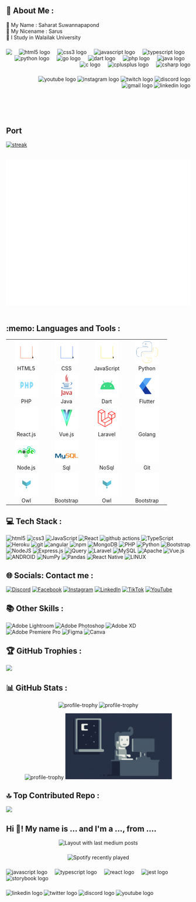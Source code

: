 <h2>💫 About Me :</h2>
📛 My Name : Saharat Suwannapapond<br>📖 My Nicename : Sarus<br>🏫 I Study in Walailak University<br>

###

<img align="left" height="150" src="https://cdn.cloudflare.steamstatic.com/steamcommunity/public/images/items/1505620/f165be671b026f0ff93d2e669dba519cd0e75c16.gif"  />

###

<div align="right">
  <img src="https://cdn.jsdelivr.net/gh/devicons/devicon/icons/html5/html5-original.svg" height="30" alt="html5 logo"  />
  <img width="12" />
  <img src="https://cdn.jsdelivr.net/gh/devicons/devicon/icons/css3/css3-original.svg" height="30" alt="css3 logo"  />
  <img width="12" />
  <img src="https://cdn.jsdelivr.net/gh/devicons/devicon/icons/javascript/javascript-original.svg" height="30" alt="javascript logo"  />
  <img width="12" />
  <img src="https://cdn.jsdelivr.net/gh/devicons/devicon/icons/typescript/typescript-original.svg" height="30" alt="typescript logo"  />
  <img width="12" />
  <img src="https://cdn.jsdelivr.net/gh/devicons/devicon/icons/python/python-original.svg" height="30" alt="python logo"  />
  <img width="12" />
  <img src="https://cdn.jsdelivr.net/gh/devicons/devicon/icons/go/go-original.svg" height="30" alt="go logo"  />
  <img width="12" />
  <img src="https://cdn.jsdelivr.net/gh/devicons/devicon/icons/dart/dart-original.svg" height="30" alt="dart logo"  />
  <img width="12" />
  <img src="https://cdn.jsdelivr.net/gh/devicons/devicon/icons/php/php-original.svg" height="30" alt="php logo"  />
  <img width="12" />
  <img src="https://cdn.jsdelivr.net/gh/devicons/devicon/icons/java/java-original.svg" height="30" alt="java logo"  />
  <img width="12" />
  <img src="https://cdn.jsdelivr.net/gh/devicons/devicon/icons/c/c-original.svg" height="30" alt="c logo"  />
  <img width="12" />
  <img src="https://cdn.jsdelivr.net/gh/devicons/devicon/icons/cplusplus/cplusplus-original.svg" height="30" alt="cplusplus logo"  />
  <img width="12" />
  <img src="https://cdn.jsdelivr.net/gh/devicons/devicon/icons/csharp/csharp-original.svg" height="30" alt="csharp logo"  />
</div>

###

<div align="right">
  <img src="https://img.shields.io/static/v1?message=Youtube&logo=youtube&label=&color=FF0000&logoColor=white&labelColor=&style=for-the-badge" height="35" alt="youtube logo"  />
  <img src="https://img.shields.io/static/v1?message=Instagram&logo=instagram&label=&color=E4405F&logoColor=white&labelColor=&style=for-the-badge" height="35" alt="instagram logo"  />
  <img src="https://img.shields.io/static/v1?message=Twitch&logo=twitch&label=&color=9146FF&logoColor=white&labelColor=&style=for-the-badge" height="35" alt="twitch logo"  />
  <img src="https://img.shields.io/static/v1?message=Discord&logo=discord&label=&color=7289DA&logoColor=white&labelColor=&style=for-the-badge" height="35" alt="discord logo"  />
  <img src="https://img.shields.io/static/v1?message=Gmail&logo=gmail&label=&color=D14836&logoColor=white&labelColor=&style=for-the-badge" height="35" alt="gmail logo"  />
  <img src="https://img.shields.io/static/v1?message=LinkedIn&logo=linkedin&label=&color=0077B5&logoColor=white&labelColor=&style=for-the-badge" height="35" alt="linkedin logo"  />
</div>

###

<br>
<br>
<br>

<h2> Port</h2>

[![streak](https://codeium.com/badges/v2/user/sarus/streak)](https://codeium.com/profile/sarus)

<div align="center"><br>
 <a href="https://github.com/Sarus1997/Sarus1997/blame/main/hello.svg"><img src="hello.svg" width="800" height="400" alt="Click to see the source"></a><br>
</div><br>

<h2>:memo: Languages and Tools :</h2>

<table>
 <tr>
   <td align="center" width="96"><a href="https://www.w3schools.com/html/"><img src="icon/html-icon.svg" alt="icon" width="65" height="65" /></a>
       <br>HTML5
     </td>
  <td align="center" width="96"><a href="https://www.w3schools.com/css/"><img src="icon/css-icon.svg" alt="icon" width="65" height="65" /></a>
       <br>CSS
     </td>
  <td align="center" width="96"><a href="https://www.w3schools.com/js/"><img src="icon/js-icon.svg" alt="icon" width="65" height="65" /></a>
       <br>JavaScript
     </td>
    <td align="center" width="96"><a href="https://www.python.org/"><img src="icon/python-icon.svg" alt="icon" width="65" height="65" /></a>
       <br>Python
     </td>
 </tr>

 <tr>
     <td align="center" width="96"><a href="https://www.w3schools.com/php/"><img src="icon/php1.gif" alt="icon" width="65" height="65" /></a>
       <br>PHP
     </td>
    <td align="center" width="96"><a href="https://www.java.com/en/"><img src="icon/java1.gif" alt="icon" width="65" height="65" /></a>
       <br>Java
     </td>
    <td align="center" width="96"><a href="https://dart.dev/"><img src="icon/dart_android.gif" alt="icon" width="65" height="65" /></a>
       <br>Dart
     </td>
      <td align="center" width="96"><a href="https://flutter.dev/"><img src="icon/flutter.gif" alt="icon" width="65" height="65" /></a>
       <br>Flutter
     </td>
 </tr>


  <tr>
  <td align="center" width="96"><a href="https://react.dev/"><img src="icon/react.gif" alt="icon" width="65" height="65" /></a>
       <br>React.js
     </td>
   <td align="center" width="96"><a href="https://vuejs.org/"><img src="icon/vue.gif" alt="icon" width="65" height="65" /></a>
       <br>Vue.js
     </td>
  <td align="center" width="96"><a href="https://laravel.com/"><img src="icon/laravel.gif" alt="icon" width="65" height="65" /></a>
       <br>Laravel
  </td>
	  <td align="center" width="96"><a href="https://go.dev/"><img src="icon/go.gif" alt="icon" width="65" height="65" /></a>
       <br>Golang
     </td>
 </tr>

 <tr>
   <td align="center" width="96"><a href="https://nodejs.org/en"><img src="icon/node1.gif" alt="icon" width="65" height="65" /></a>
       <br>Node.js
     </td>  <td align="center" width="96"><a href="https://www.w3schools.com/sql/"><img src="icon/mysql.gif" alt="icon" width="65" height="65" /></a>
       <br>Sql
     </td>
  <td align="center" width="96"><a href="https://www.mongodb.com/nosql-explained"><img src="icon/mongodb.gif" alt="icon" width="65" height="65" /></a>
       <br>NoSql
    </td>
       <td align="center" width="96"><a href="https://git-scm.com/"/><img src="icon/git.gif" alt="icon" width="65" height="65" /></a>
       <br>Git
 </tr>

 <tr>
 			<td align="center" width="96"><a href="https://owlcarousel2.github.io/OwlCarousel2/"><img src="icon/owl.gif" alt="icon" width="65" height="65" /></a>
       <br>Owl
     </td>
 		   <td align="center" width="96"><a href="https://getbootstrap.com/"><img src="icon/B1.gif" alt="icon" width="65" height="65" /></a>
       <br>Bootstrap
			 </td>
		<td align="center" width="96"><a href="https://owlcarousel2.github.io/OwlCarousel2/"><img src="icon/owl.gif" alt="icon" width="65" height="65" /></a>
       <br>Owl
    </td>
 		<td align="center" width="96"><a href="https://getbootstrap.com/"><img src="icon/B1.gif" alt="icon" width="65" height="65" /></a>
       <br>Bootstrap
		</td>
 </tr>

</table>

<h2>💻 Tech Stack :</h2>

<p>
 <img alt="html5" src="https://img.shields.io/badge/-HTML5-E34F26?style=flat-square&logo=html5&logoColor=white" height="24"/>
 <img alt="css3" src="https://img.shields.io/badge/CSS3-1572B6?style=for-the-badge&logo=css3&logoColor=white" height="24"/>
 <img alt="JavaScript" src="https://img.shields.io/badge/javascript-%23323330.svg?style=for-the-badge&logo=javascript&logoColor=%23F7DF1E" height="24"/>
 <img alt="React" src="https://img.shields.io/badge/-React-45b8d8?style=flat-square&logo=react&logoColor=white" height="24"/>
 <img alt="github actions" src="https://img.shields.io/badge/-Github_Actions-2088FF?style=flat-square&logo=github-actions&logoColor=white" height="24"/>
 <img alt="TypeScript" src="https://img.shields.io/badge/-TypeScript-007ACC?style=flat-square&logo=typescript&logoColor=white" height="24"/>
 <img alt="Heroku" src="https://img.shields.io/badge/-Heroku-430098?style=flat-square&logo=heroku&logoColor=white" height="24"/>
 <img alt="git" src="https://img.shields.io/badge/-Git-F05032?style=flat-square&logo=git&logoColor=white" height="24"/>
 <img alt="angular" src="https://img.shields.io/badge/-Angular-DD0031?style=flat-square&logo=angular&logoColor=white" height="24"/>
 <img alt="npm" src="https://img.shields.io/badge/-NPM-CB3837?style=flat-square&logo=npm&logoColor=white" height="24"/>
 <img alt="MongoDB" src="https://img.shields.io/badge/-MongoDB-13aa52?style=flat-square&logo=mongodb&logoColor=white" height="24"/>
 <img alt="PHP" src="https://img.shields.io/badge/php-%23777BB4.svg?style=for-the-badge&logo=php&logoColor=white" height="24"/>
 <img alt="Python" src="https://img.shields.io/badge/python-3670A0?style=for-the-badge&logo=python&logoColor=ffdd54" height="24"/>
 <img alt="Bootstrap" src="https://img.shields.io/badge/bootstrap-%23563D7C.svg?style=for-the-badge&logo=bootstrap&logoColor=white" height="24"/>
 <img alt="NodeJS" src="https://img.shields.io/badge/node.js-6DA55F?style=for-the-badge&logo=node.js&logoColor=white" height="24"/>
 <img alt="Express.js" src="https://img.shields.io/badge/express.js-%23404d59.svg?style=for-the-badge&logo=express&logoColor=%2361DAFB" height="24"/>
 <img alt="jQuery" src="https://img.shields.io/badge/jquery-%230769AD.svg?style=for-the-badge&logo=jquery&logoColor=white" height="24"/>
 <img alt="Laravel" src="https://img.shields.io/badge/laravel-%23FF2D20.svg?style=for-the-badge&logo=laravel&logoColor=white" height="24"/>
 <img alt="MySQL" src="https://img.shields.io/badge/mysql-%2300f.svg?style=for-the-badge&logo=mysql&logoColor=white" height="24"/>
 <img alt="Apache" src="https://img.shields.io/badge/apache-%23D42029.svg?style=for-the-badge&logo=apache&logoColor=white" height="24"/>
 <img alt="Vue.js" src="https://img.shields.io/badge/vuejs-%2335495e.svg?style=for-the-badge&logo=vuedotjs&logoColor=%234FC08D" height="24"/>
 <img alt="ANDROID" src="https://img.shields.io/badge/android-%2320232a.svg?style=for-the-badge&logo=android&logoColor=%a4c639" height="24"/>
 <img alt="NumPy" src="https://img.shields.io/badge/numpy-%23013243.svg?style=for-the-badge&logo=numpy&logoColor=white" height="24"/>
 <img alt="Pandas" src="https://img.shields.io/badge/pandas-%23150458.svg?style=for-the-badge&logo=pandas&logoColor=white" height="24"/>
 <img alt="React Native" src="https://img.shields.io/badge/react_native-%2320232a.svg?style=for-the-badge&logo=react&logoColor=%2361DAFB" height="24"/>
 <img alt="LINUX" src="https://img.shields.io/badge/Linux-FCC624?style=for-the-badge&logo=linux&logoColor=black" height="24"/>
</p>

<h2>🌐 Socials: Contact me :</h2>

[![Discord](https://img.shields.io/badge/Discord-%237289DA.svg?logo=discord&logoColor=white)](https://discord.gg/#3541)
[![Facebook](https://img.shields.io/badge/Facebook-%231877F2.svg?logo=Facebook&logoColor=white)](https://facebook.com/saharat.suwannapapond.7)
[![Instagram](https://img.shields.io/badge/Instagram-%23E4405F.svg?logo=Instagram&logoColor=white)](https://instagram.com/sr_sarus_/?next=%2Fsr_sarus_%2F)
[![LinkedIn](https://img.shields.io/badge/LinkedIn-%230077B5.svg?logo=linkedin&logoColor=white)](https://linkedin.com/in/saharat-sarus/)
[![TikTok](https://img.shields.io/badge/TikTok-%23000000.svg?logo=TikTok&logoColor=white)](https://tiktok.com/@sarus_ss)
[![YouTube](https://img.shields.io/badge/YouTube-%23FF0000.svg?logo=YouTube&logoColor=white)](https://youtube.com/@sr_sarus)

<h2>📚 Other Skills :</h2>

<p>
 <img alt="Adobe Lightroom" src="https://img.shields.io/badge/Adobe%20Lightroom-31A8FF.svg?style=for-the-badge&logo=Adobe%20Lightroom&logoColor=white" height="24"/>
 <img alt="Adobe Photoshop" src="https://img.shields.io/badge/adobephotoshop-%2331A8FF.svg?style=for-the-badge&logo=adobephotoshop&logoColor=white" height="24"/>
 <img alt="Adobe XD" src="https://img.shields.io/badge/Adobe%20XD-470137?style=for-the-badge&logo=Adobe%20XD&logoColor=#FF61F6" height="24"/>
 <img alt="Adobe Premiere Pro" src="https://img.shields.io/badge/Adobe%20Premiere%20Pro-9999FF.svg?style=for-the-badge&logo=Adobe%20Premiere%20Pro&logoColor=white" height="24"/>
 <img alt="Figma" src="https://img.shields.io/badge/figma-%23F24E1E.svg?style=for-the-badge&logo=figma&logoColor=white" height="24"/>
 <img alt="Canva" src="https://img.shields.io/badge/Canva-%2300C4CC.svg?style=for-the-badge&logo=Canva&logoColor=white" height="24"/>
</p>

<h2>🏆 GitHub Trophies :</h2>

![](https://github-profile-trophy.vercel.app/?username=sarus1997&theme=radical&no-frame=false&no-bg=false&margin-w=4)

<h2>📊 GitHub Stats :</h2>
<p align="center">
  <img height="180em" src="https://github-readme-stats.vercel.app/api?username=sarus1997&theme=dark&hide_border=false&include_all_commits=true&count_private=true" alt="profile-trophy"/>
  <img height="180em" src="https://github-readme-stats.vercel.app/api/top-langs/?username=sarus1997&theme=dark&hide_border=false&include_all_commits=true&count_private=true&layout=compact" alt="profile-trophy"/>
</p>

<p align="center">
  <img height="180em" src="https://github-readme-streak-stats.herokuapp.com/?user=sarus1997&theme=dark&hide_border=false" alt="profile-trophy"/>
  <img height="180em" alt="Night Coding" src="https://raw.githubusercontent.com/AVS1508/AVS1508/master/assets/Night-Coding.gif"/>
</p>

<h2>🔝 Top Contributed Repo :</h2>

![](https://github-contributor-stats.vercel.app/api?username=sarus1997&limit=5&theme=radical&combine_all_yearly_contributions=true)

<h2 align="left">Hi 👋! My name is ... and I'm a ..., from ....</h2>





<div align="center">
  <img src="https://github-read-medium-git-main.pahlevikun.vercel.app/latest?limit=4" alt="Layout with last medium posts"  />
</div>

###

<div align="center">
  <img src="https://spotify-recently-played-readme.vercel.app/api?count=5" alt="Spotify recently played"  />
</div>

###

<div align="left">
  <img src="https://cdn.jsdelivr.net/gh/devicons/devicon/icons/javascript/javascript-original.svg" height="40" alt="javascript logo"  />
  <img width="12" />
  <img src="https://cdn.jsdelivr.net/gh/devicons/devicon/icons/typescript/typescript-original.svg" height="40" alt="typescript logo"  />
  <img width="12" />
  <img src="https://cdn.jsdelivr.net/gh/devicons/devicon/icons/react/react-original.svg" height="40" alt="react logo"  />
  <img width="12" />
  <img src="https://cdn.jsdelivr.net/gh/devicons/devicon/icons/jest/jest-plain.svg" height="40" alt="jest logo"  />
  <img width="12" />
  <img src="https://cdn.jsdelivr.net/gh/devicons/devicon/icons/storybook/storybook-original.svg" height="40" alt="storybook logo"  />
</div>

###

<div align="left">
  <img src="https://raw.githubusercontent.com/maurodesouza/profile-readme-generator/master/src/assets/icons/social/linkedin/default.svg" width="52" height="40" alt="linkedin logo"  />
  <img src="https://raw.githubusercontent.com/maurodesouza/profile-readme-generator/master/src/assets/icons/social/twitter/default.svg" width="52" height="40" alt="twitter logo"  />
  <img src="https://raw.githubusercontent.com/maurodesouza/profile-readme-generator/master/src/assets/icons/social/discord/default.svg" width="52" height="40" alt="discord logo"  />
  <img src="https://raw.githubusercontent.com/maurodesouza/profile-readme-generator/master/src/assets/icons/social/youtube/default.svg" width="52" height="40" alt="youtube logo"  />
</div>

###
